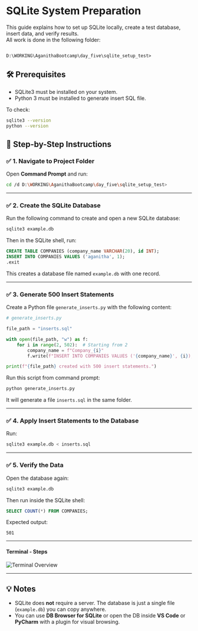 # SQLite System Preparation

This guide explains how to set up SQLite locally, create a test database, insert data, and verify results.  
All work is done in the following folder:

```

D:\WORKING\AganithaBootcamp\day_five\sqlite_setup_test>

```



## 🛠️ Prerequisites

- SQLite3 must be installed on your system.  
- Python 3 must be installed to generate insert SQL file.

To check:
```bash
sqlite3 --version
python --version
```



## 📁 Step-by-Step Instructions

### ✅ 1. Navigate to Project Folder

Open **Command Prompt** and run:

```bash
cd /d D:\WORKING\AganithaBootcamp\day_five\sqlite_setup_test>
```

---

### ✅ 2. Create the SQLite Database

Run the following command to create and open a new SQLite database:

```bash
sqlite3 example.db
```

Then in the SQLite shell, run:

```sql
CREATE TABLE COMPANIES (company_name VARCHAR(20), id INT);
INSERT INTO COMPANIES VALUES ('aganitha', 1);
.exit
```

This creates a database file named `example.db` with one record.

---

### ✅ 3. Generate 500 Insert Statements

Create a Python file `generate_inserts.py` with the following content:

```python
# generate_inserts.py

file_path = "inserts.sql"

with open(file_path, "w") as f:
    for i in range(2, 502):  # Starting from 2
        company_name = f"Company_{i}"
        f.write(f"INSERT INTO COMPANIES VALUES ('{company_name}', {i});\n")

print(f"{file_path} created with 500 insert statements.")
```

Run this script from command prompt:

```bash
python generate_inserts.py
```

It will generate a file `inserts.sql` in the same folder.

---

### ✅ 4. Apply Insert Statements to the Database

Run:

```bash
sqlite3 example.db < inserts.sql
```

---

### ✅ 5. Verify the Data

Open the database again:

```bash
sqlite3 example.db
```

Then run inside the SQLite shell:

```sql
SELECT COUNT(*) FROM COMPANIES;
```

Expected output:

```
501
```

---
#### Terminal - Steps
![Terminal Overview](/day_five/sqlite_setup_test/record_insert_test.png)


---

## 💡 Notes

* SQLite does **not** require a server. The database is just a single file (`example.db`) you can copy anywhere.
* You can use **DB Browser for SQLite** or open the DB inside **VS Code** or **PyCharm** with a plugin for visual browsing.




